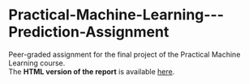 # Practical-Machine-Learning---Prediction-Assignment
Peer-graded assignment for the final project of the Practical Machine Learning course.  
The **HTML version of the report** is available [here](https://htmlpreview.github.io/?https://github.com/Cippa/Practical-Machine-Learning---Prediction-Assignment/blob/gh-pages/PracticalMachineLearningReport.html).

